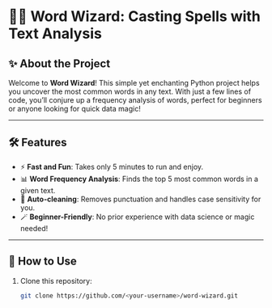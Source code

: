 # 🧙‍♂️ Word Wizard: Casting Spells with Text Analysis

## ✨ About the Project
Welcome to **Word Wizard**! This simple yet enchanting Python project helps you uncover the most common words in any text. With just a few lines of code, you’ll conjure up a frequency analysis of words, perfect for beginners or anyone looking for quick data magic!

---

## 🛠️ Features
- ⚡ **Fast and Fun**: Takes only 5 minutes to run and enjoy.
- 📊 **Word Frequency Analysis**: Finds the top 5 most common words in a given text.
- 🧹 **Auto-cleaning**: Removes punctuation and handles case sensitivity for you.
- 🪄 **Beginner-Friendly**: No prior experience with data science or magic needed!

---

## 📜 How to Use
1. Clone this repository:
   ```bash
   git clone https://github.com/<your-username>/word-wizard.git
